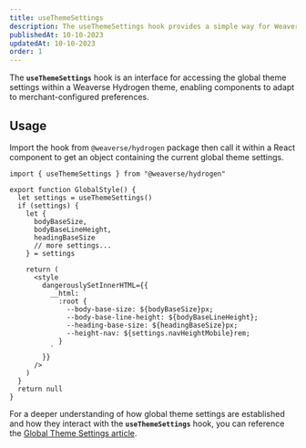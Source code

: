 ```yaml
---
title: useThemeSettings
description: The useThemeSettings hook provides a simple way for Weaverse Hydrogen components to retrieve and utilize the global theme settings.
publishedAt: 10-10-2023
updatedAt: 10-10-2023
order: 1
---
```


The **`useThemeSettings`** hook is an interface for accessing the global theme settings within a Weaverse Hydrogen
theme, enabling components to adapt to merchant-configured preferences.

Usage
-----

Import the hook from `@weaverse/hydrogen` package then call it within a React component to get an object containing the
current global theme settings.

```tsx
import { useThemeSettings } from "@weaverse/hydrogen"

export function GlobalStyle() {
  let settings = useThemeSettings()
  if (settings) {
    let {
      bodyBaseSize,
      bodyBaseLineHeight,
      headingBaseSize
      // more settings...
    } = settings

    return (
      <style
        dangerouslySetInnerHTML={{
          __html: `
            :root {
              --body-base-size: ${bodyBaseSize}px;
              --body-base-line-height: ${bodyBaseLineHeight};
              --heading-base-size: ${headingBaseSize}px;
              --height-nav: ${settings.navHeightMobile}rem;
            }
          `
        }}
      />
    )
  }
  return null
}
```

For a deeper understanding of how global theme settings are established and how they interact with the
**`useThemeSettings`** hook, you can reference
the [Global Theme Settings article](https://weaverse.io/docs/guides/8463295-global-theme-settings).